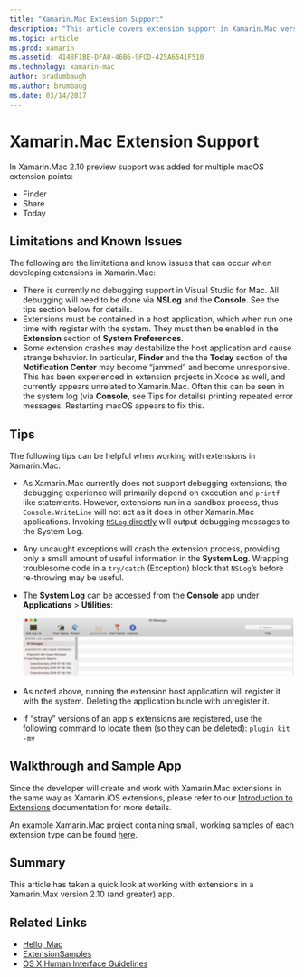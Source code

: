 ```yaml
---
title: "Xamarin.Mac Extension Support"
description: "This article covers extension support in Xamarin.Mac version 2.10 (and greater)."
ms.topic: article
ms.prod: xamarin
ms.assetid: 4148F1BE-DFA0-46B6-9FCD-425A6541F510
ms.technology: xamarin-mac
author: bradumbaugh
ms.author: brumbaug
ms.date: 03/14/2017
---
```


# Xamarin.Mac Extension Support

In Xamarin.Mac 2.10 preview support was added for multiple macOS extension points:

- Finder
- Share
- Today

<a name="Limitations-and-Known-Issues" />

## Limitations and Known Issues

The following are the limitations and know issues that can occur when developing extensions in Xamarin.Mac:

* There is currently no debugging support in Visual Studio for Mac. All debugging will need to be done via **NSLog** and the **Console**. See the tips section below for details.
* Extensions must be contained in a host application, which when run one time with register with the system. They must then be enabled in the **Extension** section of **System Preferences**. 
* Some extension crashes may destabilize the host application and cause strange behavior. In particular, **Finder** and the the **Today** section of the **Notification Center** may become “jammed” and become unresponsive. This has been experienced in extension projects in Xcode as well, and currently appears unrelated to Xamarin.Mac. Often this can be seen in the system log (via **Console**, see Tips for details) printing repeated error messages. Restarting macOS appears to fix this.

<a name="Tips" />

## Tips

The following tips can be helpful when working with extensions in Xamarin.Mac:

- As Xamarin.Mac currently does not support debugging extensions, the debugging experience will primarily depend on execution and `printf` like statements. However, extensions run in a sandbox process, thus `Console.WriteLine` will not act as it does in other Xamarin.Mac applications. Invoking [`NSLog` directly](https://gist.github.com/chamons/e2e409013a449cfbe1f2fbe5547f6554) will output debugging messages to the System Log.
- Any uncaught exceptions will crash the extension process, providing only a small amount of useful information in the **System Log**. Wrapping troublesome code in a `try/catch` (Exception) block that `NSLog`’s before re-throwing may be useful.
- The **System Log** can be accessed from the **Console** app under **Applications** > **Utilities**:

	[![](extensions-images/extension02.png "The system log")](extensions-images/extension02.png#lightbox)
- As noted above, running the extension host application will register it with the system. Deleting the application bundle with unregister it. 
- If “stray” versions of an app's extensions are registered, use the following command to locate them (so they can be deleted): `plugin kit -mv`


<a name="Walkthrough-and-Sample-App" />

## Walkthrough and Sample App

Since the developer will create and work with Xamarin.Mac extensions in the same way as Xamarin.iOS extensions, please refer to our [Introduction to Extensions](~/ios/platform/extensions.md) documentation for more details.

An example Xamarin.Mac project containing small, working samples of each extension type can be found [here](https://developer.xamarin.com/samples/mac/ExtensionSamples/).

<a name="Summary" />

## Summary

This article has taken a quick look at working with extensions in a Xamarin.Max version 2.10 (and greater) app.

## Related Links

- [Hello, Mac](~/mac/get-started/hello-mac.md)
- [ExtensionSamples](https://developer.xamarin.com/samples/mac/ExtensionSamples/)
- [OS X Human Interface Guidelines](https://developer.apple.com/library/mac/documentation/UserExperience/Conceptual/OSXHIGuidelines/)
